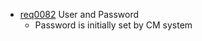   * [req0082](https://github.com/DomainDrivenArchitecture/ddaRequirement/blob/master/en/requirements/req0082.md) User and Password
    * Password is initially set by CM system